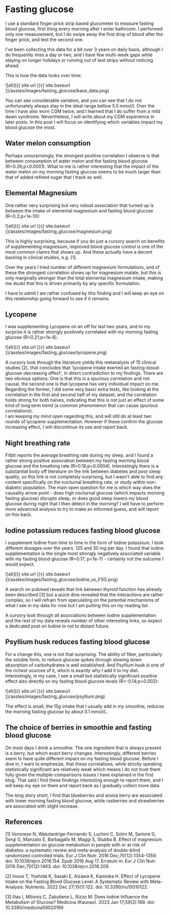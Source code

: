 # Fasting glucose

I use a standard finger prick strip based glucometer to measure fasting blood glucose, first thing every morning after I enter bathroom. 
I performed only one measurement, but I do swipe away the first drop of blood after the finger prick, and test the second one.

I've been collecting this data for a bit over 3 years on daily basis, although I do frequently miss a day or two, and I have few 
multi-week gaps while staying on longer holidays or running out of test strips without noticing ahead.

This is how the data looks over time:

![alt]({{ site.url }}{{ site.baseurl }}/asstes/images/fasting_glucose/base_data.png)

You can see considerable variation, and you can see that I do not unfortunately always stay in the ideal range bellow 5.5 mmol/l. 
Over the time I have also worn CGM twice, and I learned that I do suffer from a mild dawn syndrome. Nevertheless, I will write 
about my CGM experience in later posts. In this post I will focus on identifying which variables impact my blood glucose the most.

## Water melon consumption

Perhaps unsurprisingly, the strongest positive correlation I observe is that between consumption of water melon and the fasting
blood glucose (R=0.26;p<0.0001). What to me is rather interesting that the impact of the water melon on my morning fasting glucose 
seems to be much larger than that of added refined sugar that I track as well.

## Elemental Magnesium

One rather very surprising but very robust association that turned up is between the intake of elemental magnesium and 
fasting blood glucose (R=0.2;p<1e-10):

![alt]({{ site.url }}{{ site.baseurl }}/asstes/images/fasting_glucose/magnesium.png)

This is highly surprising, because if you do just a cursory search on benefits of supplementing magnesium, improved blood 
glucose control is one of the most common claims that shows up. And these actually have a decent backing in clinical 
studies, e.g. [1]. 

Over the years I tried number of different magnesium formulations, and of these the strongest correlation shows up for magnesium
malate, but this is only marginally stronger than the total elemental magnesium intake, making me doubt that this is driven
primarily by any specific formulation.

I have to admit I am rather confused by this finding and I will keep an eye on this relationship going forward to see if it 
remains. 

## Lycopene

I was supplementing Lycopene on an off for last two years, and to my surprise it is rather strongly positively correlated 
with my morning fasting glucose (R=0.21;p<1e-8). 

![alt]({{ site.url }}{{ site.baseurl }}/asstes/images/fasting_glucose/lycopene.png)

A cursory look through the literature yields this metanalysis of 15 clinical studies [2], that concludes that 
'lycopene intake exerted an fasting-blood-glucose-decreasing effect', in direct contradiction 
to my findings. There are two obvious options. One is that this is a spurious correlation and not causal, the second one 
is that lycopene has very individual impact on me. Regarding the former, I did some very basic extra tests, like looking
at the correlation in the first and second half of my dataset, and the correlation holds strong for both halves, indicating
that this is not just an effect of some kind of long term trend (a common phenomenon that can cause spurious correlations).  
I am keeping my mind open ragarding this, and will still do at least two rounds of lycopene supplementation. However if 
these confirm the glucose increasing effect, I will discontinue its use and report back.

## Night breathing rate

Fitbit reports the average breathing rate during my sleep, and I found a rather strong positive association between my 
fasting morning blood glucose and the breathing rate (R=0.18;p=0.0004). Interestingly there is a substantial body off 
literature on the link between diabetes and poor sleep quality, so this link is not completely surprising, but I wasn't 
able to find any content specifically on the nocturnal breathing rate, or study within non-diabetic population. 
The main open question for me is which way does the causality arrow point - does high nocturnal glucose (which impacts 
morning fasting glucose) disrupts sleep, or does good sleep lowers my blood glucose during night that I then detect 
in the morning? I will have to perform more advanced analysis to try to make an informed guess, and will report on this
back.

## Iodine potassium reduces fasting blood glucose

I supplement Iodine from time to time in the form of Iodine potassium. I took different dosages over the years. 125 and 30 mg per day.
I found that iodine supplementation is the single most strongly negatively associated variable with my fasting blood glucose (R=0.17; p<1e-7) - certainly not the outcome I would expect.

![alt]({{ site.url }}{{ site.baseurl }}/asstes/images/fasting_glucose/iodine_vs_FSG.png)

A search on pubmed reveals that link between thyroid function has already been described [3] but a quick dive revealed that the 
interactions are rather complex, so I will refrain from speculating on the potential mechanisms of what I see in my data for now
but I am putting this on my reading list. 

A cursory look through all associations between Iodine supplementation and the rest of my data reveals number of other interesting
links, so expect a dedicated post on Iodine in not to distant future.

## Psyllium husk reduces fasting blood glucose

For a change this, one is not that surprising. The ability of fiber, particularly the soluble form, to reduce glucose spikes through
slowing down absorption of carbohydrates is well established. And Psyllium husk si one of the richest sources of it, which is exactly
why I add it to my diet. Interestingly, in my case, I see a small but statistically significant positive effect also directly on my fasting blood glucose levels (R=-0.14;p=0.002): 

![alt]({{ site.url }}{{ site.baseurl }}/asstes/images/fasting_glucose/psyllium.png)

The effect is small, the 15g intake that I usually add in my smoothie, reduces the morning fasting glucose by about 0.1 mmol/L.

## The choice of berries in smoothie and fasting blood glucose

On most days I drink a smoothie. The one ingredient that is always present is a berry, but which exact berry changes. Interestingly,
different berries seem to have quite different impact on my fasting blood glucose. Before I dive in, I want to emphesize, that these
correlations, while strictly speaking statistically significant are relatively weak which means I do not trust them fully given the multiple-comparisons issues I have explained in the first blog. That said I find these findings interesting enough to report them,
and I will keep my eye on them and report back as I gradually collect more data.

The long story short, I find that blueberries and aronia berry are associated with lower morning fasting blood glucose, while rasberries and strawberries are associated with slight increase.  

## References

[1] Veronese N, Watutantrige-Fernando S, Luchini C, Solmi M, Sartore G, Sergi G, Manzato E, Barbagallo M, Maggi S, Stubbs B. Effect of magnesium supplementation on glucose metabolism in people with or at risk of diabetes: a systematic review and meta-analysis of double-blind randomized controlled trials. Eur J Clin Nutr. 2016 Dec;70(12):1354-1359. doi: 10.1038/ejcn.2016.154. Epub 2016 Aug 17. Erratum in: Eur J Clin Nutr. 2016 Dec;70(12):1463. doi: 10.1038/ejcn.2016.209. 

[2] Inoue T, Yoshida K, Sasaki E, Aizawa K, Kamioka H. Effect of Lycopene Intake on the Fasting Blood Glucose Level: A Systematic Review with Meta-Analysis. Nutrients. 2022 Dec 27;15(1):122. doi: 10.3390/nu15010122.

[3] Ilias I, Milionis C, Zabuliene L, Rizzo M. Does Iodine Influence the Metabolism of Glucose? Medicina (Kaunas). 2023 Jan 17;59(2):189. doi: 10.3390/medicina59020189	

